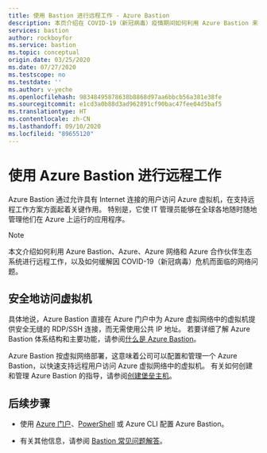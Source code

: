 ```yaml
---
title: 使用 Bastion 进行远程工作 - Azure Bastion
description: 本页介绍在 COVID-19（新冠病毒）疫情期间如何利用 Azure Bastion 来实现远程工作。
services: bastion
author: rockboyfor
ms.service: bastion
ms.topic: conceptual
origin.date: 03/25/2020
ms.date: 07/27/2020
ms.testscope: no
ms.testdate: ''
ms.author: v-yeche
ms.openlocfilehash: 98348495878638b8868d97aa6bbcb56a381e38fe
ms.sourcegitcommit: e1cd3a0b88d3ad962891cf90bac47fee04d5baf5
ms.translationtype: HT
ms.contentlocale: zh-CN
ms.lasthandoff: 09/10/2020
ms.locfileid: "89655120"
---
```

<!--Verified successfully-->
<!--Character contents only-->
# <a name="working-remotely-using-azure-bastion"></a>使用 Azure Bastion 进行远程工作

Azure Bastion 通过允许具有 Internet 连接的用户访问 Azure 虚拟机，在支持远程工作方案方面起着关键作用。 特别是，它使 IT 管理员能够在全球各地随时随地管理他们在 Azure 上运行的应用程序。

>[!NOTE]
>本文介绍如何利用 Azure Bastion、Azure、Azure 网络和 Azure 合作伙伴生态系统进行远程工作，以及如何缓解因 COVID-19（新冠病毒）危机而面临的网络问题。
>

## <a name="securely-access-virtual-machines"></a>安全地访问虚拟机

具体地说，Azure Bastion 直接在 Azure 门户中为 Azure 虚拟网络中的虚拟机提供安全无缝的 RDP/SSH 连接，而无需使用公共 IP 地址。 若要详细了解 Azure Bastion 体系结构和主要功能，请参阅[什么是 Azure Bastion](bastion-overview.md)。

Azure Bastion 按虚拟网络部署，这意味着公司可以配置和管理一个 Azure Bastion，以快速支持远程用户访问 Azure 虚拟网络中的虚拟机。 有关如何创建和管理 Azure Bastion 的指导，请参阅[创建堡垒主机](bastion-create-host-portal.md)。

## <a name="next-steps"></a>后续步骤

* 使用 [Azure 门户](bastion-create-host-portal.md)、[PowerShell](bastion-create-host-powershell.md) 或 Azure CLI 配置 Azure Bastion。

* 有关其他信息，请参阅 [Bastion 常见问题解答](bastion-faq.md)。

<!-- Update_Description: new article about work remotely support -->
<!--NEW.date: 07/27/2020-->